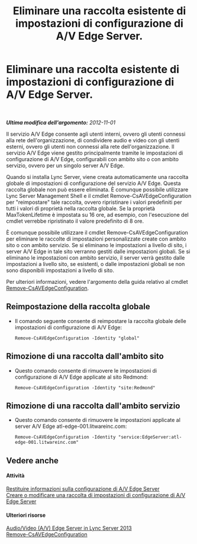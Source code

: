 ﻿---
title: Eliminare una raccolta esistente di impostazioni di configurazione di A/V Edge Server.
TOCTitle: Eliminare una raccolta esistente di impostazioni di configurazione di A/V Edge Server.
ms:assetid: 668d3613-e464-4b68-967a-cfff90b9ce4b
ms:mtpsurl: https://technet.microsoft.com/it-it/library/JJ688077(v=OCS.15)
ms:contentKeyID: 49887588
ms.date: 08/24/2015
mtps_version: v=OCS.15
ms.translationtype: HT
---

# Eliminare una raccolta esistente di impostazioni di configurazione di A/V Edge Server.

 

_**Ultima modifica dell'argomento:** 2012-11-01_

Il servizio A/V Edge consente agli utenti interni, ovvero gli utenti connessi alla rete dell'organizzazione, di condividere audio e video con gli utenti esterni, ovvero gli utenti non connessi alla rete dell'organizzazione. Il servizio A/V Edge viene gestito principalmente tramite le impostazioni di configurazione di A/V Edge, configurabili con ambito sito o con ambito servizio, ovvero per un singolo server A/V Edge.

Quando si installa Lync Server, viene creata automaticamente una raccolta globale di impostazioni di configurazione del servizio A/V Edge. Questa raccolta globale non può essere eliminata. È comunque possibile utilizzare Lync Server Management Shell e il cmdlet Remove-CsAVEdgeConfiguration per "reimpostare" tale raccolta, ovvero ripristinare i valori predefiniti per tutti i valori di proprietà nella raccolta globale. Se la proprietà MaxTokenLifetime è impostata su 16 ore, ad esempio, con l'esecuzione del cmdlet verrebbe ripristinato il valore predefinito di 8 ore.

È comunque possibile utilizzare il cmdlet Remove-CsAVEdgeConfiguration per eliminare le raccolte di impostazioni personalizzate create con ambito sito o con ambito servizio. Se si eliminano le impostazioni a livello di sito, i server A/V Edge in tale sito verranno gestiti dalle impostazioni globali. Se si eliminano le impostazioni con ambito servizio, il server verrà gestito dalle impostazioni a livello sito, se esistenti, o dalle impostazioni globali se non sono disponibili impostazioni a livello di sito.

Per ulteriori informazioni, vedere l'argomento della guida relativo al cmdlet [Remove-CsAVEdgeConfiguration](https://docs.microsoft.com/en-us/powershell/module/skype/Remove-CsAVEdgeConfiguration).

## Reimpostazione della raccolta globale

  - Il comando seguente consente di reimpostare la raccolta globale delle impostazioni di configurazione di A/V Edge:
    
        Remove-CsAVEdgeConfiguration -Identity "global"

## Rimozione di una raccolta dall'ambito sito

  - Questo comando consente di rimuovere le impostazioni di configurazione di A/V Edge applicate al sito Redmond:
    
        Remove-CsAVEdgeConfiguration -Identity "site:Redmond"

## Rimozione di una raccolta dall'ambito servizio

  - Questo comando consente di rimuovere le impostazioni applicate al server A/V Edge atl-edge-001.litwareinc.com:
    
        Remove-CsAVEdgeConfiguration -Identity "service:EdgeServer:atl-edge-001.litwareinc.com"

## Vedere anche

#### Attività

[Restituire informazioni sulla configurazione di A/V Edge Server](lync-server-2013-return-a-v-edge-server-configuration-information.md)  
[Creare o modificare una raccolta di impostazioni di configurazione di A/V Edge Server](lync-server-2013-create-or-modify-a-collection-of-a-v-edge-server-configuration-settings.md)  

#### Ulteriori risorse

[Audio/Video (A/V) Edge Server in Lync Server 2013](lync-server-2013-audio-video-a-v-edge-servers.md)  
[Remove-CsAVEdgeConfiguration](https://docs.microsoft.com/en-us/powershell/module/skype/Remove-CsAVEdgeConfiguration)

